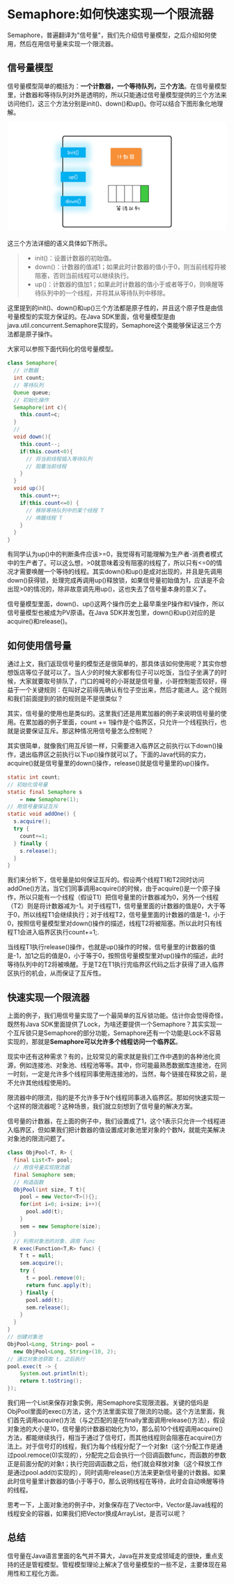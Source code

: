 # Semaphore:如何快速实现一个限流器

Semaphore，普遍翻译为"信号量"，我们先介绍信号量模型，之后介绍如何使用，然后在用信号量来实现一个限流器。

## 信号量模型

信号量模型简单的概括为：**一个计数器，一个等待队列，三个方法**。在信号量模型里，计数器和等待队列对外是透明的，所以只能通过信号量模型提供的三个方法来访问他们，这三个方法分别是init()、down()和up()。你可以结合下图形象化地理解。

![](images/semaphore/model.png)

这三个方法详细的语义具体如下所示。

> - init()：设置计数器的初始值。
> - down()：计数器的值减1；如果此时计数器的值小于0，则当前线程将被阻塞，否则当前线程可以继续执行。
> - up()：计数器的值加1；如果此时计数器的值小于或者等于0，则唤醒等待队列中的一个线程，并将其从等待队列中移除。

这里提到的init()、down()和up()三个方法都是原子性的，并且这个原子性是由信号量模型的实现方保证的。在Java SDK里面，信号量模型是由java.util.concurrent.Semaphore实现的，Semaphore这个类能够保证这三个方法都是原子操作。

大家可以参照下面代码化的信号量模型。

```java
class Semaphore{
  // 计数器
  int count;
  // 等待队列
  Queue queue;
  // 初始化操作
  Semaphore(int c){
    this.count=c;
  }
  // 
  void down(){
    this.count--;
    if(this.count<0){
      // 将当前线程插入等待队列
      // 阻塞当前线程
    }
  }
  void up(){
    this.count++;
    if(this.count<=0) {
      // 移除等待队列中的某个线程 T
      // 唤醒线程 T
    }
  }
}

```

有同学认为up()中的判断条件应该>=0，我觉得有可能理解为生产者-消费者模式中的生产者了。可以这么想，>0就意味着没有阻塞的线程了，所以只有<=0的情况才需要唤醒一个等待的线程。其实down()和up()是成对出现的，并且是先调用down()获得锁，处理完成再调用up()释放锁，如果信号量初始值为1，应该是不会出现>0的情况的，除非故意调先用up()，这也失去了信号量本身的意义了。

信号量模型里面，down()、up()这两个操作历史上最早乘坐P操作和V操作，所以信号量模型也被成为PV原语。在Java SDK并发包里，down()和up()对应的是acquire()和release()。

## 如何使用信号量

通过上文，我们返现信号量的模型还是很简单的，那具体该如何使用呢？其实你想想饭店等位子就可以了。当人少的时候大家都有位子可以吃饭，当位子坐满了的时候，大家就要取号排队了，门口的喊号的小哥就是信号量，小哥控制能否较好，得益于一个关键规则：在叫好之前得先确认有位子空出来，然后才能进人。这个规则和我们前面提到的锁的规则是不是很类似？

其实，信号量的使用也是类似的。这里我们还是用累加器的例子来说明信号量的使用。在累加器的例子里面，count += 1操作是个临界区，只允许一个线程执行，也就是说要保证互斥。那这种情况用信号量怎么控制呢？

其实很简单，就像我们用互斥锁一样，只需要进入临界区之前执行以下down()操作，退出临界区之前执行以下up()操作就可以了。下面的Java代码的实力，acquire()就是信号量里的down()操作，release()就是信号量里的up()操作。

```java
static int count;
// 初始化信号量
static final Semaphore s 
    = new Semaphore(1);
// 用信号量保证互斥    
static void addOne() {
  s.acquire();
  try {
    count+=1;
  } finally {
    s.release();
  }
}

```
我们来分析下，信号量是如何保证互斥的。假设两个线程T1和T2同时访问addOne()方法，当它们同事调用acquire()的时候，由于acquire()是一个原子操作，所以只能有一个线程（假设T1）把信号量里的计数器减为0，另外一个线程（T2）则是将计数器减为-1。对于线程T1，信号量里面的计数器的值是0，大于等于0，所以线程T1会继续执行；对于线程T2，信号量里面的计数器的值是-1，小于0，按照信号量模型里对down()操作的描述，线程T2将被阻塞。所以此时只有线程T1会进入临界区执行count+=1;.

当线程T1执行release()操作，也就是up()操作的时候，信号量里的计数器的值是-1，加1之后的值是0，小于等于0，按照信号量模型里对up()操作的描述，此时等待队列中的T2将被唤醒。于是T2在T1执行完临界区代码之后才获得了进入临界区执行的机会，从而保证了互斥性。

## 快速实现一个限流器

上面的例子，我们用信号量实现了一个最简单的互斥锁功能。估计你会觉得奇怪，既然有Java SDK里面提供了Lock，为啥还要提供一个Semaphore？其实实现一个互斥锁只是Semaphore的部分功能，Semaphore还有一个功能是Lock不容易实现的，那就是**Semaphore可以允许多个线程访问一个临界区**。

现实中还有这种需求？有的，比较常见的需求就是我们工作中遇到的各种池化资源，例如连接池、对象池、线程池等等。其中，你可能最熟悉数据库连接池，在同一时刻，一定是允许多个线程同事使用连接池的，当然，每个链接在释放之前，是不允许其他线程使用的。

限流器中的限流，指的是不允许多于N个线程同事进入临界区。那如何快速实现一个这样的限流器呢？这种场景，我们就立刻想到了信号量的解决方案。

信号量的计数器，在上面的例子中，我们设置成了1，这个1表示只允许一个线程进入临界区，但如果我们把计数器的值设置成对象池里对象的个数N，就能完美解决对象池的限流问题了。

```java
class ObjPool<T, R> {
  final List<T> pool;
  // 用信号量实现限流器
  final Semaphore sem;
  // 构造函数
  ObjPool(int size, T t){
    pool = new Vector<T>(){};
    for(int i=0; i<size; i++){
      pool.add(t);
    }
    sem = new Semaphore(size);
  }
  // 利用对象池的对象，调用 func
  R exec(Function<T,R> func) {
    T t = null;
    sem.acquire();
    try {
      t = pool.remove(0);
      return func.apply(t);
    } finally {
      pool.add(t);
      sem.release();
    }
  }
}
// 创建对象池
ObjPool<Long, String> pool = 
  new ObjPool<Long, String>(10, 2);
// 通过对象池获取 t，之后执行  
pool.exec(t -> {
    System.out.println(t);
    return t.toString();
});

```
我们用一个List来保存对象实例，用Semaphore实现限流器。关键的低吗是ObjPool里面的exec()方法，这个方法里面实现了限流的功能。这个方法里面，我们首先调用acquire()方法（与之匹配的是在finally里面调用release()方法），假设对象池的大小是10，信号量的计数器初始化为10，那么前10个线程调用acquire()方法，都能继续执行，相当于通过了信号灯，而其他线程则会阻塞在acquire()方法上。对于信号灯的线程，我们为每个线程分配了一个对象t（这个分配工作是通过pool.remoce(0)实现的），分配完之后会执行一个回调函数func，而函数的参数正是前面分配的对象t；执行完回调函数之后，他们就会释放对象（这个释放工作是通过pool.add(t)实现的），同时调用release()方法来更新信号量的计数器。如果此时信号量里计数器的值小于等于0，那么说明线程在等待，此时会自动唤醒等待的线程。

思考一下，上面对象池的例子中，对象保存在了Vector中，Vector是Java线程的线程安全的容器，如果我们把Vector换成ArrayList，是否可以呢？

## 总结

信号量在Java语言里面的名气并不算大，Java在并发变成领域走的很快，重点支持的还是管程模型。管程模型理论上解决了信号量模型的一些不足，主要体现在易用性和工程化方面。







